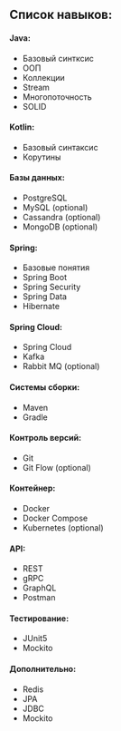 ## Список навыков:

#### Java:

 - Базовый синтксис
 - ООП
 - Коллекции
 - Stream
 - Многопоточность
 - SOLID

#### Kotlin:

 - Базовый синтаксис
 - Корутины

#### Базы данных:

 - PostgreSQL
 - MySQL (optional)
 - Cassandra (optional)
 - MongoDB (optional)

#### Spring:

 - Базовые понятия
 - Spring Boot
 - Spring Security
 - Spring Data
 - Hibernate

#### Spring Cloud:

 - Spring Cloud
 - Kafka
 - Rabbit MQ (optional)

#### Системы сборки:

 - Maven
 - Gradle

#### Контроль версий:

 - Git
 - Git Flow (optional)

#### Контейнер:

 - Docker
 - Docker Compose
 - Kubernetes  (optional)

#### API:

 - REST
 - gRPC
 - GraphQL
 - Postman

#### Тестирование:

 - JUnit5
 - Mockito

#### Дополнительно:

 - Redis
 - JPA
 - JDBC
 - Mockito